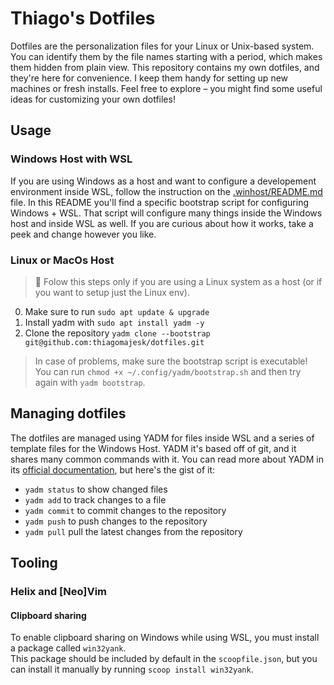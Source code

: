 # Thiago's Dotfiles

Dotfiles are the personalization files for your Linux or Unix-based system. You can identify them by the file names starting with a period, which makes them hidden from plain view. This repository contains my own dotfiles, and they're here for convenience. I keep them handy for setting up new machines or fresh installs. Feel free to explore – you might find some useful ideas for customizing your own dotfiles!

## Usage

### Windows Host with WSL

If you are using Windows as a host and want to configure a developement environment inside WSL, follow the instruction on the [.winhost/README.md](.winhost/README.md) file. In this README you'll find a specific bootstrap script for configuring Windows + WSL. That script will configure many things inside the Windows host and inside WSL as well. If you are curious about how it works, take a peek and change however you like.

### Linux or MacOs Host

> 🚨 Folow this steps only if you are using a Linux system as a host (or if you want to setup just the Linux env).

0. Make sure to run `sudo apt update & upgrade`
1. Install yadm with `sudo apt install yadm -y`
2. Clone the repository `yadm clone --bootstrap git@github.com:thiagomajesk/dotfiles.git`

> In case of problems, make sure the bootstrap script is executable!  
> You can run `chmod +x ~/.config/yadm/bootstrap.sh` and then try again with `yadm bootstrap`.

## Managing dotfiles

The dotfiles are managed using YADM for files inside WSL and a series of template files for the Windows Host. YADM it's based off of git, and it shares many common commands with it. You can read more about YADM in its [official documentation](https://yadm.io/), but here's the gist of it:

- `yadm status` to show changed files
- `yadm add` to track changes to a file
- `yadm commit` to commit changes to the repository
- `yadm push` to push changes to the repository
- `yadm pull` pull the latest changes from the repository

## Tooling

### Helix and [Neo]Vim

#### Clipboard sharing

To enable clipboard sharing on Windows while using WSL, you must install a package called `win32yank`.  
This package should be included by default in the `scoopfile.json`, but you can install it manually by running `scoop install win32yank`.
